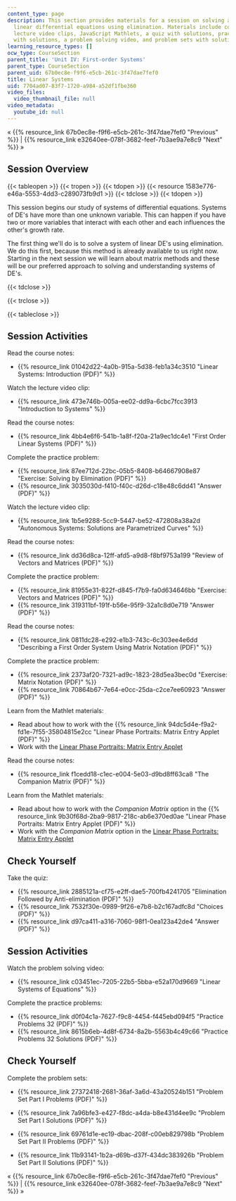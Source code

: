 ```yaml
---
content_type: page
description: This section provides materials for a session on solving a system of
  linear differential equations using elimination. Materials include course notes,
  lecture video clips, JavaScript Mathlets, a quiz with solutions, practice problems
  with solutions, a problem solving video, and problem sets with solutions.
learning_resource_types: []
ocw_type: CourseSection
parent_title: 'Unit IV: First-order Systems'
parent_type: CourseSection
parent_uid: 67b0ec8e-f9f6-e5cb-261c-3f47dae7fef0
title: Linear Systems
uid: 7704ad07-83f7-1720-a984-a52df1fbe360
video_files:
  video_thumbnail_file: null
video_metadata:
  youtube_id: null
---
```


« {{% resource_link 67b0ec8e-f9f6-e5cb-261c-3f47dae7fef0 "Previous" %}} | {{% resource_link e32640ee-078f-3682-feef-7b3ae9a7e8c9 "Next" %}} »

Session Overview
----------------

{{< tableopen >}}
{{< tropen >}}
{{< tdopen >}}
{{< resource 1583e776-e46a-5553-4dd3-c289073fb9d1 >}}
{{< tdclose >}}
{{< tdopen >}}


This session begins our study of systems of differential equations. Systems of DE's have more than one unknown variable. This can happen if you have two or more variables that interact with each other and each influences the other's growth rate.

The first thing we'll do is to solve a system of linear DE's using elimination. We do this first, because this method is already available to us right now. Starting in the next session we will learn about matrix methods and these will be our preferred approach to solving and understanding systems of DE's.


{{< tdclose >}}

{{< trclose >}}

{{< tableclose >}}

Session Activities
------------------

Read the course notes:

*   {{% resource_link 01042d22-4a0b-915a-5d38-feb1a34c3510 "Linear Systems: Introduction (PDF)" %}}

Watch the lecture video clip:

*   {{% resource_link 473e746b-005a-ee02-dd9a-6cbc7fcc3913 "Introduction to Systems" %}}

Read the course notes:

*   {{% resource_link 4bb4e6f6-541b-1a8f-f20a-21a9ec1dc4e1 "First Order Linear Systems (PDF)" %}}

Complete the practice problem:

*   {{% resource_link 87ee712d-22bc-05b5-8408-b64667908e87 "Exercise: Solving by Elimination (PDF)" %}}
*   {{% resource_link 3035030d-f410-f40c-d26d-c18e48c6dd41 "Answer (PDF)" %}}

Watch the lecture video clip:

*   {{% resource_link 1b5e9288-5cc9-5447-be52-472808a38a2d "Autonomous Systems: Solutions are Parametrized Curves" %}}

Read the course notes:

*   {{% resource_link dd36d8ca-12ff-afd5-a9d8-f8bf9753a199 "Review of Vectors and Matrices (PDF)" %}}

Complete the practice problem:

*   {{% resource_link 81955e31-822f-d845-f7b9-fa0d634646bb "Exercise: Vectors and Matrices (PDF)" %}}
*   {{% resource_link 319311bf-191f-b56e-95f9-32a1c8d0e719 "Answer (PDF)" %}}

Read the course notes:

*   {{% resource_link 0811dc28-e292-e1b3-743c-6c303ee4e6dd "Describing a First Order System Using Matrix Notation (PDF)" %}}

Complete the practice problem:

*   {{% resource_link 2373af20-7321-ad9c-1823-28d5ea3bec0d "Exercise: Matrix Notation (PDF)" %}}
*   {{% resource_link 70864b67-7e64-e0cc-25da-c2ce7ee60923 "Answer (PDF)" %}}

Learn from the Mathlet materials:

*   Read about how to work with the {{% resource_link 94dc5d4e-f9a2-fd1e-7f55-35804815e2cc "Linear Phase Portraits: Matrix Entry Applet (PDF)" %}}
*   Work with the [Linear Phase Portraits: Matrix Entry Applet](/ans7870/18/18.03SC/linPhasePorMatrix.html "Open in a new window.")

Read the course notes:

*   {{% resource_link f1cedd18-c1ec-e004-5e03-d9bd8ff63ca8 "The Companion Matrix (PDF)" %}}

Learn from the Mathlet materials:

*   Read about how to work with the _Companion Matrix_ option in the {{% resource_link 9b30f68d-2ba9-9817-218c-ab6e370ed0ae "Linear Phase Portraits: Matrix Entry Applet (PDF)" %}} 
*   Work with the _Companion Matrix_ option in the [Linear Phase Portraits: Matrix Entry Applet](/ans7870/18/18.03SC/linPhasePorMatrix.html "Open in a new window.")

Check Yourself
--------------

Take the quiz:

*   {{% resource_link 2885121a-cf75-e2ff-dae5-700fb4241705 "Elimination Followed by Anti-elimination (PDF)" %}}
*   {{% resource_link 7532f30e-0989-9f26-e7b8-b2c167adfc8d "Choices (PDF)" %}}
*   {{% resource_link d97ca411-a316-7060-98f1-0ea123a42de4 "Answer (PDF)" %}}

Session Activities
------------------

Watch the problem solving video:

*   {{% resource_link c03451ec-7205-22b5-5bba-e52a170d9669 "Linear Systems of Equations" %}}

Complete the practice problems:

*   {{% resource_link d0f04c1a-7627-f9c8-4454-f445ebd094f5 "Practice Problems 32 (PDF)" %}}
*   {{% resource_link 8615b6eb-4d8f-6734-8a2b-5563b4c49c66 "Practice Problems 32 Solutions (PDF)" %}}

Check Yourself
--------------

Complete the problem sets:

*   {{% resource_link 27372418-2681-36af-3a6d-43a20524b151 "Problem Set Part I Problems (PDF)" %}}
*   {{% resource_link 7a96bfe3-e427-f8dc-a4da-b8e431d4ee9c "Problem Set Part I Solutions (PDF)" %}}
  
*   {{% resource_link 69761d1e-ec19-dbac-208f-c00eb829798b "Problem Set Part II Problems (PDF)" %}}
*   {{% resource_link 11b93141-1b2a-d69b-d37f-434dc383926b "Problem Set Part II Solutions (PDF)" %}}

« {{% resource_link 67b0ec8e-f9f6-e5cb-261c-3f47dae7fef0 "Previous" %}} | {{% resource_link e32640ee-078f-3682-feef-7b3ae9a7e8c9 "Next" %}} »
